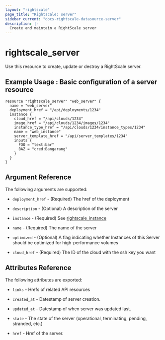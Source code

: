 ```yaml
---
layout: "rightscale"
page_title: "Rightscale: server"
sidebar_current: "docs-rightscale-datasource-server"
description: |-
  Create and maintain a RightScale server
---
```


# rightscale_server

Use this resource to create, update or destroy a RightScale server.

## Example Usage : Basic configuration of a server resource

```hcl
resource "rightscale_server" "web_server" {
  name = "web_server"
  deployment_href = "/api/deployments/1234"
  instance {
    cloud_href = "/api/clouds/1234"
    image_href = "/api/clouds/1234/images/1234"
    instance_type_href = "/api/clouds/1234/instance_types/1234"
    name = "web_instance"
    server_template_href = "/api/server_templates/1234"
    inputs {
      FOO = "text:bar"
      BAZ = "cred:Bangarang"
    }
  }
}
```

## Argument Reference

The following arguments are supported:

* `deployment_href` - (Required) The href of the deployment

* `description` - (Optional) A description of the server

* `instance` - (Required) See [rightscale_instance](https://github.com/rightscale/terraform-provider-rightscale/blob/master/rightscale/website/docs/r/cm_instance.markdown)

* `name` - (Required) The name of the server

* `optimized` - (Optional) A flag indicating whether Instances of this Server should be optimized for high-performance volumes

* `cloud_href` - (Required) The ID of the cloud with the ssh key you want

## Attributes Reference

The following attributes are exported:

* `links` - Hrefs of related API resources

* `created_at` - Datestamp of server creation.

* `updated_at` - Datestamp of when server was updated last.

* `state` - The state of the server (operational, terminating, pending, stranded, etc.)

* `href` - Href of the server.